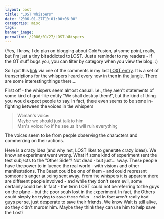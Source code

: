 ```yaml
---
layout: post
title: "LOST Whispers"
date: "2006-01-27T10:01:00+06:00"
categories: misc 
tags: 
banner_image: 
permalink: /2006/01/27/LOST-Whispers
---
```


(Yes, I know, I do plan on blogging about ColdFusion, at some point, really, but I'm just a tiny bit addicted to LOST. Just a reminder to my readers - if the OT stuff bugs you, you can filter by category when you view the blog. :)

So I got this <a href="http://www.lostlinks.net/whispers.htm">link</a> via one of the comments in my last <a href="http://ray.camdenfamily.com/index.cfm/2006/1/26/LOST-Review-for-125-Spoilers">LOST entry</a>. It is a set of transcriptions for the whispers heard every now in then in the jungle. There are some interesting things there....

First off - the whispers seem almost casual. I.e., they aren't statements of some kind of god-like entity "We shall destroy them!", but the kind of thing you would expect people to say. In fact, there even seems to be some in-fighting between the voices in the whispers:

<blockquote>
Woman's voice:<br>
Maybe we should just talk to him<br>
Man's voice:
No if he see us it will ruin everything<br>
</blockquote>

The voices seem to be from people observing the characters and commenting on their actions. 

Here is a crazy idea (and why not, LOST likes to generate crazy ideas). We know an experiment went wrong. What if some kind of experiment sent the test subjects to the "Other Side"? Not dead - but just... away. These people have the power to influence the real world - with visions and other manifestations. The Beast could be one of them - and could represent someone's anger at being sent away. From the whispers it is apparent there are different people involved - and while they don't seem evil, some certainly could be. In fact - the term LOST could not be referring to the guys on the plane - but the poor souls lost in the experiment. In fact, the Others could simply be trying to save these folks - and in fact aren't really bad guys per se, just desperate to save their friends. We know Walt is still alive, so they didn't murder him. Maybe they think they can use him to help save the Lost?